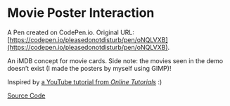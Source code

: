 # Movie Poster Interaction

A Pen created on CodePen.io. Original URL: [https://codepen.io/pleasedonotdisturb/pen/oNQLVXB](https://codepen.io/pleasedonotdisturb/pen/oNQLVXB).

An iMDB concept for movie cards. Side note: the movies seen in the demo doesn’t exist (I made the posters by myself using GIMP)! 

Inspired by [a YouTube tutorial from *Online Tutorials*](https://youtu.be/iDfgCUqSJ3Y) :)

[Source Code](https://github.com/pleasedonotdisturb/movie-poster-interaction/)